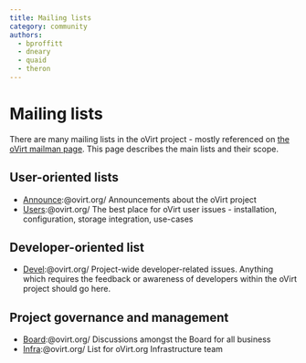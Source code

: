 ```yaml
---
title: Mailing lists
category: community
authors:
  - bproffitt
  - dneary
  - quaid
  - theron
---
```


# Mailing lists

There are many mailing lists in the oVirt project - mostly referenced on [the oVirt mailman page](https://lists.ovirt.org/). This page describes the main lists and their scope.

## User-oriented lists

*   [Announce](https://lists.ovirt.org/archives/list/announce@ovirt.org):@ovirt.org/ Announcements about the oVirt project
*   [Users](https://lists.ovirt.org/archives/list/users@ovirt.org):@ovirt.org/ The best place for oVirt user issues - installation, configuration, storage integration, use-cases

## Developer-oriented list

*   [Devel](https://lists.ovirt.org/archives/list/devel@ovirt.org):@ovirt.org/ Project-wide developer-related issues. Anything which requires the feedback or awareness of developers within the oVirt project should go here.

## Project governance and management

*   [Board](https://lists.ovirt.org/archives/list/board@ovirt.org):@ovirt.org/ Discussions amongst the Board for all business
*   [Infra](https://lists.ovirt.org/archives/list/infra@ovirt.org):@ovirt.org/ List for oVirt.org Infrastructure team
